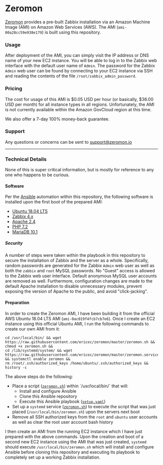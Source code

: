 # Zeromon

[Zeromon](https://zeromon.io/) provides a pre-built Zabbix installation via an Amazon Machine Image (AMI) on Amazon Web Services (AWS).
The AMI (`ami-00a28cc59e938e179`) is built using this repository.

### Usage

After deployment of the AMI, you can simply visit the IP address or DNS name of your new EC2 instance.
You will be able to log in to the Zabbix web interface with the default user name of `Admin`.
The password for the Zabbix `Admin` web user can be found by connecting to your EC2 instance via SSH and reading the contents of the file `/root/zabbix_admin_password`.

### Pricing

The cost for usage of this AMI is $0.05 USD per hour (or basically, $36.00 USD per month) for all instance types in all regions.
Unfortunately, the AMI is not currently available within the Amazon GovCloud region at this time.

We also offer a 7-day 100% money-back guarantee.

### Support

Any questions or concerns can be sent to support@zeromon.io

---

### Technical Details

None of this is super critical information, but is mostly for reference to any one who happens to be curious.

#### Software

Per the [Ansible](https://www.ansible.com/) automation within this repository, the following software is installed upon the first boot of the prepared AMI:

- [Ubuntu 18.04 LTS](https://www.ubuntu.com/)
- [Zabbix 4.x](https://www.zabbix.com/)
- [Apache 2.4](https://httpd.apache.org/)
- [PHP 7.2](https://secure.php.net/)
- [MariaDB 10.1](https://mariadb.org/)

##### Security

A number of steps were taken within the playbook in this repository to secure the installation of Zabbix and the server as a whole.
Specifically, random passwords are generated for the Zabbix `Admin` web user as well as both the `zabbix` and `root` MySQL passwords.
No "Guest" access is allowed to the Zabbix web user interface.
Default anonymous MySQL user accounts are removed as well.
Furthermore, configuration changes are made to the default Apache installation to disable unnecessary modules, prevent exposing the version of Apache to the public, and avoid "click-jacking".

#### Preparation

In order to create the Zeromon AMI, I have been building it from the official AWS Ubuntu 18.04 LTS AMI (`ami-0ac019f4fcb7cb7e6`).
Once I create an EC2 instance using this official Ubuntu AMI, I run the following commands to create our own AMI from it:

```
cd /usr/local/bin/ && wget https://raw.githubusercontent.com/ericoc/zeromon/master/zeromon.sh && chmod +x zeromon.sh &&
cd /lib/systemd/system/ && wget https://raw.githubusercontent.com/ericoc/zeromon/master/zeromon.service && systemctl enable zeromon &&
rm /root/.ssh/authorized_keys /home/ubuntu/.ssh/authorized_keys && history -c
```

The above steps do the following:
- Place a script ([`zeromon.sh`](zeromon.sh`)) within `/usr/local/bin/` that will:
    * Install and configure Ansible
    * Clone this Ansible repository
    * Execute this Ansible playbook ([`setup.yaml`](setup.yaml))
- Set up a `systemd` service ([`zeromon.sh`](zeromon.sh)) to execute the script that was just placed (`/usr/local/bin/zeromon.sh`) upon the servers next boot
- Remove all SSH authorized keys from the `root` and `ubuntu` user accounts as well as clear the root user account bash history

I then create an AMI from the running EC2 instance which I have just prepared with the above commands.
Upon the creation and boot of a second new EC2 instance using the AMI that was just created, `systemd` should execute `/usr/local/bin/zeromon.sh` which will install and configure Ansible before cloning this repository and executing its playbook to completely set up a working Zabbix installation.
